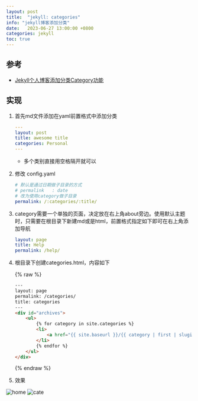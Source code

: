 ```yaml
---
layout: post
title:  "jekyll: categories"
info: "jekyll博客添加分类"
date:   2023-06-27 13:00:00 +0800
categories: jekyll
toc: true
---
```



## 参考
- [Jekyll个人博客添加分类Category功能](https://zoharandroid.github.io/2019-08-02-Jekyll%E4%B8%AA%E4%BA%BA%E5%8D%9A%E5%AE%A2%E6%B7%BB%E5%8A%A0%E5%88%86%E7%B1%BBCategory%E5%8A%9F%E8%83%BD/)


## 实现


1. 首先md文件添加在yaml前置格式中添加分类

    ```yml
    ---
    layout: post
    title: awesome title
    categories: Personal
    ---
    ```
   - 多个类别直接用空格隔开就可以

2. 修改 config.yaml
    ```yaml
    # 默认是通过日期做子目录的方式
    # permalink   : date
    # 改为使用category做子目录
    permalink: /:categories/:title/
    ```

3. category需要一个单独的页面，决定放在右上角about旁边。使用默认主题时，只需要在根目录下新建md或是html，前置格式指定如下即可在右上角添加导航
    ```yml
    layout: page
    title: Help
    permalink: /help/
    ```

4. 根目录下创建categories.html，内容如下

    {% raw %}
    ```html
    ---
    layout: page
    permalink: /categories/
    title: categories
    ---
    <div id="archives">
        <ul>
            {% for category in site.categories %}
            <li>
                <a href="{{ site.baseurl }}/{{ category | first | slugify }}">{{ category | first }}</a>
            </li>
            {% endfor %}
        </ul>
    </div>
    ```
    {% endraw %}

5. 效果

![home]({{site.url}}/image/jekyll/2023-6-27-230627_categories/image_1.jpg)
![cate]({{site.url}}/image/jekyll/2023-6-27-230627_categories/image_2.jpg)

